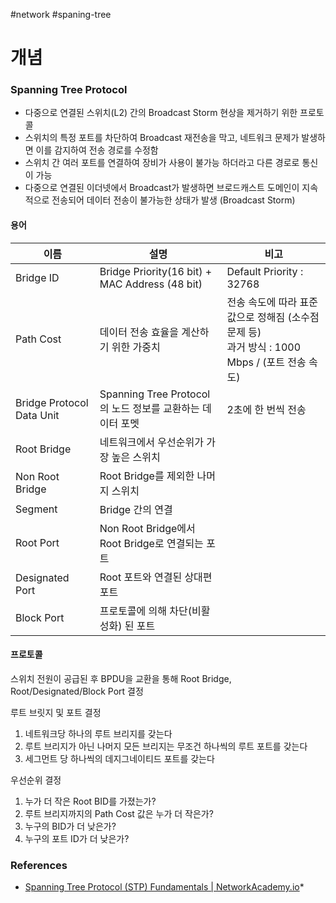 #network #spaning-tree

# 개념

### Spanning Tree Protocol

* 다중으로 연결된 스위치(L2) 간의 Broadcast Storm 현상을 제거하기 위한 프로토콜
* 스위치의 특정 포트를 차단하여 Broadcast 재전송을 막고, 네트워크 문제가 발생하면 이를 감지하여 전송 경로를 수정함
* 스위치 간 여러 포트를 연결하여 장비가 사용이 불가능 하더라고 다른 경로로 통신이 가능
* 다중으로 연결된 이더넷에서 Broadcast가 발생하면 브로드캐스트 도메인이 지속적으로 전송되어 데이터 전송이 불가능한 상태가 발생 (Broadcast Storm)
#### 용어

| 이름                        | 설명                                             | 비고                                                                |
| ------------------------- | ---------------------------------------------- | ----------------------------------------------------------------- |
| Bridge ID                 | Bridge Priority(16 bit) + MAC Address (48 bit) | Default Priority : 32768                                          |
| Path Cost                 | 데이터 전송 효율을 계산하기 위한 가중치                         | 전송 속도에 따라 표준 값으로 정해짐 (소수점 문제 등)<br>과거 방식 : 1000 Mbps / (포트 전송 속도) |
| Bridge Protocol Data Unit | Spanning Tree Protocol의 노드 정보를 교환하는 데이터 포멧     | 2초에 한 번씩 전송                                                       |
| Root Bridge               | 네트워크에서 우선순위가 가장 높은 스위치                         |                                                                   |
| Non Root Bridge           | Root Bridge를 제외한 나머지 스위치                       |                                                                   |
| Segment                   | Bridge 간의 연결                                   |                                                                   |
| Root Port                 | Non Root Bridge에서 Root Bridge로 연결되는 포트         |                                                                   |
| Designated Port           | Root 포트와 연결된 상대편 포트                            |                                                                   |
| Block Port                | 프로토콜에 의해 차단(비활성화) 된 포트                         |                                                                   |
#### 프로토콜

스위치 전원이 공급된 후 BPDU을 교환을 통해 Root Bridge, Root/Designated/Block Port 결정

루트 브릿지 및 포트 결정

1. 네트워크당 하나의 루트 브리지를 갖는다
2. 루트 브리지가 아닌 나머지 모든 브리지는 무조건 하나씩의 루트 포트를 갖는다
3. 세그먼트 당 하나씩의 데지그네이티드 포트를 갖는다

우선순위 결정

1. 누가 더 작은 Root BID를 가졌는가?
2. 루트 브리지까지의 Path Cost 값은 누가 더 작은가?
3. 누구의 BID가 더 낮은가?
4. 누구의 포트 ID가 더 낮은가?

### References
* [Spanning Tree Protocol (STP) Fundamentals | NetworkAcademy.io](https://www.networkacademy.io/ccna/spanning-tree)*